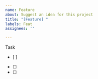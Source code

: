 ```yaml
---
name: Feature
about: Suggest an idea for this project
title: "[Feature] "
labels: Feat
assignees: ''

---
```


Task
- [ ] 
- [ ]
- [ ]
